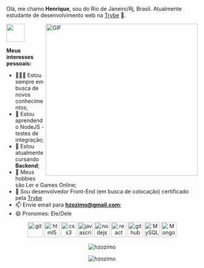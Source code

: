 Olá, me chamo **Henrique**, sou do Rio de Janeiro/Rj, Brasil. Atualmente estudante de desenvolvimento web na <a href="https://www.betrybe.com/"	alt="Trybe"> Trybe</a> 🚀.


 <img align="right" alt="GIF" src="https://i.pinimg.com/originals/e4/26/70/e426702edf874b181aced1e2fa5c6cde.gif" width="400px" />


<a href="https://www.linkedin.com/in/hzozimo/" target="_blank">
  <img src="https://i.ibb.co/Kx2GSrT/linkedin.png" width="48px" height="48px">
</a>


**Meus interesses pessoais:**
- 👨🏽‍💻 Estou sempre em busca de novos conhecimentos;
- 🔭 Estou aprendendo NodeJS - testes de integração;
- 🌱 Estou atualmente cursando **Backend**;
- 🤔 Meus hobbies são Ler e Games Online;
- 💼 Sou desenvolvedor Front-End (em busca de colocação) certificado pela <a href="https://www.betrybe.com/" target="_blank">Trybe</a>
- 📫 Envie email para **hzozimo@gmail.com**;
- 😄 Pronomes: Ele/Dele
<p align="center">
  <img src="https://www.vectorlogo.zone/logos/git-scm/git-scm-icon.svg" title="git" alt="git" height="40"/>
  <img src="https://ik.imagekit.io/joaonasc/GitHub/assets/tech-logos/html5_uTMKXvufNb.png" title="html5" alt="html5" height="40"/>
  <img src="https://ik.imagekit.io/joaonasc/GitHub/assets/tech-logos/css3_VgbzSiOrr7.png" title="css3" alt="css3" height="40"/>
  <img src="https://ik.imagekit.io/joaonasc/GitHub/assets/tech-logos/javascript_FxaldcpSw.png" title="javascript" alt="javascript" height="40"/>
  <img src="https://ik.imagekit.io/joaonasc/GitHub/assets/tech-logos/nodejs_Y2TSm6B_DN.png" title="nodejs" alt="nodejs" height="40"/>
  <img src="https://ik.imagekit.io/joaonasc/GitHub/assets/tech-logos/reactjs_j5WbdQuuJ.png" title="react" alt="react" height="40"/>
  <img src="https://ik.imagekit.io/joaonasc/GitHub/assets/tech-logos/github_CEhhSRJdrr.png" title="github" alt="github" height="40"/>
  <img src="https://cdn.icon-icons.com/icons2/2415/PNG/512/mysql_original_logo_icon_146416.png" title="MySQL" alt="MySQL" height="40"/>
  <img src="https://e7.pngegg.com/pngimages/768/167/png-clipart-mongodb-nosql-document-oriented-database-nosql-icon-leaf-grass-thumbnail.png" title="MongoDB" alt="MongoDB" height="40"/>
</p>
<p align="center"><img align="center" src="https://github-readme-stats.vercel.app/api/top-langs/?username=hzozimo&layout=compact&hide=html" alt="hzozimo" /></p>

<p align="center"><img align="center" src="https://github-readme-stats.vercel.app/api?username=hzozimo&show_icons=true&hide=issues,contribs" alt="hzozimo" /></p>



<!--
**hzozimo/hzozimo** is a ✨ _special_ ✨ repository because its `README.md` (this file) appears on your GitHub profile.

Here are some ideas to get you started:

- 🔭 I’m currently working on ...
- 🌱 I’m currently learning ...
- 👯 I’m looking to collaborate on ...
- 🤔 I’m looking for help with ...
- 💬 Ask me about ...
- 📫 How to reach me: ...
- 😄 Pronouns: ...
- ⚡ Fun fact: ...
-->
